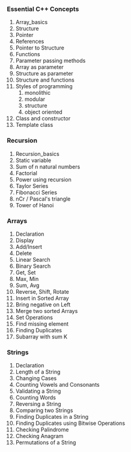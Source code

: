### Essential C++ Concepts
1. Array_basics
2. Structure
3. Pointer
4. References
5. Pointer to Structure
6. Functions
7. Parameter passing methods
8. Array as parameter
9. Structure as parameter
10. Structure and functions
11. Styles of programming
    1.  monolithic
    2.  modular
    3.  structure
    4.  object oriented
12. Class and constructor
13. Template class

### Recursion
1. Recursion_basics
2. Static variable
3. Sum of n natural numbers
4. Factorial
5. Power using recursion
6. Taylor Series
7. Fibonacci Series
8. nCr / Pascal's triangle
9. Tower of Hanoi

### Arrays
1. Declaration
2. Display
3. Add/Insert
4. Delete
5. Linear Search
6. Binary Search
7. Get, Set
8. Max, Min
9. Sum, Avg
10. Reverse, Shift, Rotate
11. Insert in Sorted Array
12. Bring negative on Left
13. Merge two sorted Arrays
14. Set Operations
15. Find missing element
16. Finding Duplicates
17. Subarray with sum K

### Strings
1. Declaration
2. Length of a String
3. Changing Cases
4. Counting Vowels and Consonants
5. Validating a String
6. Counting Words
7. Reversing a String
8. Comparing two Strings
9. Finding Duplicates in a String
10. Finding Duplicates using Bitwise Operations
11. Checking Palindrome
12. Checking Anagram
13. Permutations of a String